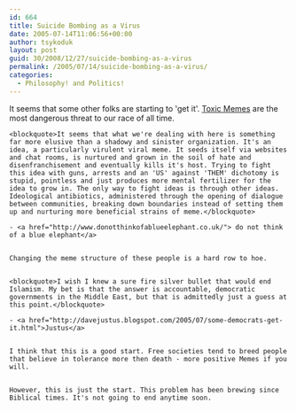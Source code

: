 ```yaml
---
id: 664
title: Suicide Bombing as a Virus
date: 2005-07-14T11:06:56+00:00
author: tsykoduk
layout: post
guid: 30/2008/12/27/suicide-bombing-as-a-virus
permalink: /2005/07/14/suicide-bombing-as-a-virus/
categories:
  - Philosophy! and Politics!
---
```

It seems that some other folks are starting to 'get it'. <a href="http://greg.nokes.name/index.php?s=memes&#38;submit=Search">Toxic Memes</a> are the most dangerous threat to our race of all time.


	<blockquote>It seems that what we're dealing with here is something far more elusive than a shadowy and sinister organization. It's an idea, a particularly virulent viral meme. It seeds itself via websites and chat rooms, is nurtured and grown in the soil of hate and disenfranchisement and eventually kills it's host. Trying to fight this idea with guns, arrests and an 'US' against 'THEM' dichotomy is stupid, pointless and just produces more mental fertilizer for the idea to grow in. The only way to fight ideas is through other ideas. Ideological antibiotics, administered through the opening of dialogue between communities, breaking down boundaries instead of setting them up and nurturing more beneficial strains of meme.</blockquote>

	- <a href="http://www.donotthinkofablueelephant.co.uk/"> do not think of a blue elephant</a>


	Changing the meme structure of these people is a hard row to hoe.


	<blockquote>I wish I knew a sure fire silver bullet that would end Islamism. My bet is that the answer is accountable, democratic governments in the Middle East, but that is admittedly just a guess at this point.</blockquote>

	- <a href="http://davejustus.blogspot.com/2005/07/some-democrats-get-it.html">Justus</a>


	I think that this is a good start. Free societies tend to breed people that believe in tolerance more then death - more positive Memes if you will.


	However, this is just the start. This problem has been brewing since Biblical times. It's not going to end anytime soon.